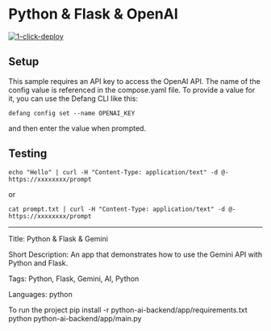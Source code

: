 # Python & Flask & OpenAI

[![1-click-deploy](https://defang.io/deploy-with-defang.png)](https://portal.defang.dev/redirect?url=https%3A%2F%2Fgithub.com%2Fnew%3Ftemplate_name%3Dsample-python-openai-template%26template_owner%3DDefangSamples)

## Setup

This sample requires an API key to access the OpenAI API. The name of the config value is referenced in the compose.yaml file. To provide a value for it, you can use the Defang CLI like this:

```
defang config set --name OPENAI_KEY
```

and then enter the value when prompted.

## Testing

```
echo "Hello" | curl -H "Content-Type: application/text" -d @- https://xxxxxxxx/prompt
```

or

```
cat prompt.txt | curl -H "Content-Type: application/text" -d @- https://xxxxxxxx/prompt
```

---

Title: Python & Flask & Gemini

Short Description: An app that demonstrates how to use the Gemini API with Python and Flask.

Tags: Python, Flask, Gemini, AI, Python

Languages: python


To run the project
pip install -r python-ai-backend/app/requirements.txt
python python-ai-backend/app/main.py
